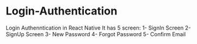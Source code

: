 # Login-Authentication
Login Authenntication in React Native 
It has 5 screen: 
  1- SignIn Screen
  2- SignUp Screen
  3- New Password
  4- Forgot Password 
  5- Confirm Email
